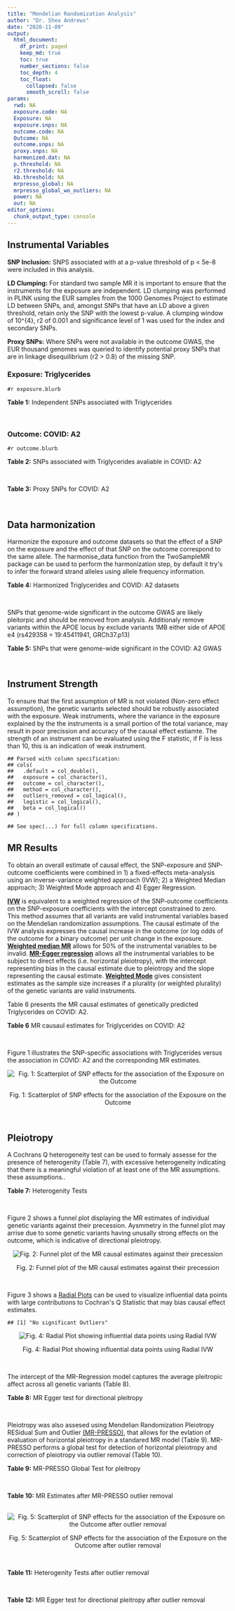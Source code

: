 ```yaml
---
title: "Mendelian Randomization Analysis"
author: "Dr. Shea Andrews"
date: "2020-11-09"
output:
  html_document:
    df_print: paged
    keep_md: true
    toc: true
    number_sections: false
    toc_depth: 4
    toc_float:
      collapsed: false
      smooth_scroll: false
params:
  rwd: NA
  exposure.code: NA
  Exposure: NA
  exposure.snps: NA
  outcome.code: NA
  Outcome: NA
  outcome.snps: NA
  proxy.snps: NA
  harmonized.dat: NA
  p.threshold: NA
  r2.threshold: NA
  kb.threshold: NA
  mrpresso_global: NA
  mrpresso_global_wo_outliers: NA
  power: NA
  out: NA
editor_options:
  chunk_output_type: console
---
```







## Instrumental Variables
**SNP Inclusion:** SNPS associated with at a p-value threshold of p < 5e-8 were included in this analysis.
<br>

**LD Clumping:** For standard two sample MR it is important to ensure that the instruments for the exposure are independent. LD clumping was performed in PLINK using the EUR samples from the 1000 Genomes Project to estimate LD between SNPs, and, amongst SNPs that have an LD above a given threshold, retain only the SNP with the lowest p-value. A clumping window of 10^{4}, r2 of 0.001 and significance level of 1 was used for the index and secondary SNPs.
<br>

**Proxy SNPs:** Where SNPs were not available in the outcome GWAS, the EUR thousand genomes was queried to identify potential proxy SNPs that are in linkage disequilibrium (r2 > 0.8) of the missing SNP.
<br>

### Exposure: Triglycerides
`#r exposure.blurb`
<br>

**Table 1:** Independent SNPs associated with Triglycerides
<div data-pagedtable="false">
  <script data-pagedtable-source type="application/json">
{"columns":[{"label":["SNP"],"name":[1],"type":["chr"],"align":["left"]},{"label":["CHROM"],"name":[2],"type":["dbl"],"align":["right"]},{"label":["POS"],"name":[3],"type":["dbl"],"align":["right"]},{"label":["REF"],"name":[4],"type":["chr"],"align":["left"]},{"label":["ALT"],"name":[5],"type":["chr"],"align":["left"]},{"label":["AF"],"name":[6],"type":["dbl"],"align":["right"]},{"label":["BETA"],"name":[7],"type":["dbl"],"align":["right"]},{"label":["SE"],"name":[8],"type":["dbl"],"align":["right"]},{"label":["Z"],"name":[9],"type":["dbl"],"align":["right"]},{"label":["P"],"name":[10],"type":["dbl"],"align":["right"]},{"label":["N"],"name":[11],"type":["dbl"],"align":["right"]},{"label":["TRAIT"],"name":[12],"type":["chr"],"align":["left"]}],"data":[{"1":"rs12748152","2":"1","3":"27138393","4":"C","5":"T","6":"0.0683714","7":"0.0372","8":"0.0059","9":"6.305085","10":"1.100e-09","11":"177761.5","12":"Triglycerides"},{"1":"rs17513135","2":"1","3":"40035686","4":"C","5":"T","6":"0.2500000","7":"0.0220","8":"0.0039","9":"5.641026","10":"1.633e-08","11":"174742.0","12":"Triglycerides"},{"1":"rs4587594","2":"1","3":"63133930","4":"G","5":"A","6":"0.3032340","7":"-0.0694","8":"0.0035","9":"-19.828600","10":"3.503e-82","11":"177772.0","12":"Triglycerides"},{"1":"rs1321257","2":"1","3":"230305312","4":"G","5":"A","6":"0.6400070","7":"-0.0402","8":"0.0034","9":"-11.823500","10":"5.986e-31","11":"177757.9","12":"Triglycerides"},{"1":"rs676210","2":"2","3":"21231524","4":"G","5":"A","6":"0.2314110","7":"-0.0733","8":"0.0039","9":"-18.794900","10":"3.284e-71","11":"177782.0","12":"Triglycerides"},{"1":"rs1260326","2":"2","3":"27730940","4":"T","5":"C","6":"0.6136610","7":"-0.1148","8":"0.0034","9":"-33.764700","10":"2.290e-239","11":"177765.0","12":"Triglycerides"},{"1":"rs13389219","2":"2","3":"165528876","4":"C","5":"T","6":"0.4034550","7":"-0.0271","8":"0.0034","9":"-7.970590","10":"2.598e-15","11":"177782.9","12":"Triglycerides"},{"1":"rs2972146","2":"2","3":"227100698","4":"G","5":"T","6":"0.6309740","7":"0.0281","8":"0.0034","9":"8.264706","10":"2.974e-15","11":"174703.9","12":"Triglycerides"},{"1":"rs10440120","2":"3","3":"12486964","4":"C","5":"A","6":"0.1655080","7":"-0.0306","8":"0.0044","9":"-6.954550","10":"5.343e-11","11":"174886.1","12":"Triglycerides"},{"1":"rs645040","2":"3","3":"135926622","4":"G","5":"T","6":"0.8208850","7":"0.0293","8":"0.0040","9":"7.325000","10":"1.830e-12","11":"177779.0","12":"Triglycerides"},{"1":"rs6831256","2":"4","3":"3473139","4":"A","5":"G","6":"0.3971880","7":"0.0258","8":"0.0035","9":"7.371429","10":"1.602e-12","11":"177494.9","12":"Triglycerides"},{"1":"rs442177","2":"4","3":"88030261","4":"G","5":"T","6":"0.5364790","7":"0.0309","8":"0.0033","9":"9.363636","10":"1.316e-18","11":"177798.0","12":"Triglycerides"},{"1":"rs9686661","2":"5","3":"55861786","4":"C","5":"T","6":"0.1487860","7":"0.0379","8":"0.0044","9":"8.613636","10":"2.541e-16","11":"177050.0","12":"Triglycerides"},{"1":"rs6882076","2":"5","3":"156390297","4":"T","5":"C","6":"0.6327160","7":"0.0286","8":"0.0035","9":"8.171429","10":"1.513e-15","11":"177778.0","12":"Triglycerides"},{"1":"rs2239520","2":"6","3":"31088922","4":"G","5":"A","6":"0.3906190","7":"-0.0236","8":"0.0037","9":"-6.378380","10":"4.144e-10","11":"151047.0","12":"Triglycerides"},{"1":"rs2247056","2":"6","3":"31265490","4":"T","5":"C","6":"0.7218780","7":"0.0378","8":"0.0039","9":"9.692308","10":"3.861e-21","11":"174062.0","12":"Triglycerides"},{"1":"rs998584","2":"6","3":"43757896","4":"C","5":"A","6":"0.4905450","7":"0.0293","8":"0.0037","9":"7.918919","10":"3.424e-15","11":"174573.0","12":"Triglycerides"},{"1":"rs719726","2":"6","3":"127414801","4":"C","5":"T","6":"0.5999630","7":"0.0199","8":"0.0035","9":"5.685714","10":"2.486e-08","11":"168319.0","12":"Triglycerides"},{"1":"rs634869","2":"6","3":"139831757","4":"T","5":"C","6":"0.5747460","7":"-0.0272","8":"0.0033","9":"-8.242420","10":"1.776e-14","11":"177755.0","12":"Triglycerides"},{"1":"rs2665357","2":"6","3":"160848167","4":"A","5":"C","6":"0.5193360","7":"0.0212","8":"0.0033","9":"6.424242","10":"8.327e-10","11":"172850.0","12":"Triglycerides"},{"1":"rs4719841","2":"7","3":"25997536","4":"A","5":"G","6":"0.4108890","7":"0.0232","8":"0.0034","9":"6.823529","10":"8.864e-11","11":"177774.9","12":"Triglycerides"},{"1":"rs11974409","2":"7","3":"72989390","4":"A","5":"G","6":"0.1816990","7":"-0.0899","8":"0.0042","9":"-21.404800","10":"1.360e-100","11":"177786.0","12":"Triglycerides"},{"1":"rs38855","2":"7","3":"116358044","4":"A","5":"G","6":"0.4712940","7":"-0.0187","8":"0.0033","9":"-5.666670","10":"2.109e-08","11":"177825.0","12":"Triglycerides"},{"1":"rs287621","2":"7","3":"130435181","4":"T","5":"C","6":"0.7140010","7":"-0.0222","8":"0.0037","9":"-6.000000","10":"7.671e-09","11":"177813.0","12":"Triglycerides"},{"1":"rs6995541","2":"8","3":"10671260","4":"A","5":"G","6":"0.2336240","7":"0.0265","8":"0.0037","9":"7.162162","10":"1.343e-12","11":"177486.0","12":"Triglycerides"},{"1":"rs12676857","2":"8","3":"18266572","4":"T","5":"C","6":"0.1436090","7":"0.0332","8":"0.0046","9":"7.217391","10":"7.291e-12","11":"177732.0","12":"Triglycerides"},{"1":"rs12678919","2":"8","3":"19844222","4":"A","5":"G","6":"0.0681239","7":"-0.1702","8":"0.0056","9":"-30.392900","10":"1.820e-199","11":"177749.9","12":"Triglycerides"},{"1":"rs4738684","2":"8","3":"59393273","4":"A","5":"G","6":"0.6075010","7":"-0.0205","8":"0.0035","9":"-5.857140","10":"8.819e-09","11":"177790.0","12":"Triglycerides"},{"1":"rs2954022","2":"8","3":"126482621","4":"C","5":"A","6":"0.5114630","7":"-0.0780","8":"0.0033","9":"-23.636400","10":"2.230e-113","11":"177750.0","12":"Triglycerides"},{"1":"rs1832007","2":"10","3":"5254847","4":"A","5":"G","6":"0.1247280","7":"-0.0327","8":"0.0047","9":"-6.957450","10":"1.718e-12","11":"177504.0","12":"Triglycerides"},{"1":"rs10761762","2":"10","3":"65184717","4":"T","5":"C","6":"0.4990900","7":"-0.0270","8":"0.0033","9":"-8.181820","10":"1.061e-17","11":"177823.0","12":"Triglycerides"},{"1":"rs2068888","2":"10","3":"94839642","4":"G","5":"A","6":"0.4735120","7":"-0.0241","8":"0.0034","9":"-7.088240","10":"1.682e-11","11":"177712.0","12":"Triglycerides"},{"1":"rs2250802","2":"10","3":"113921354","4":"G","5":"A","6":"0.7334790","7":"0.0230","8":"0.0037","9":"6.216216","10":"1.210e-10","11":"174733.9","12":"Triglycerides"},{"1":"rs10501321","2":"11","3":"47294626","4":"T","5":"C","6":"0.3212210","7":"-0.0216","8":"0.0035","9":"-6.171430","10":"1.412e-08","11":"177680.0","12":"Triglycerides"},{"1":"rs174535","2":"11","3":"61551356","4":"T","5":"C","6":"0.3609590","7":"0.0470","8":"0.0034","9":"13.823529","10":"1.733e-41","11":"177772.9","12":"Triglycerides"},{"1":"rs11820504","2":"11","3":"116529442","4":"T","5":"C","6":"0.1807930","7":"0.0604","8":"0.0044","9":"13.727273","10":"1.095e-39","11":"172813.0","12":"Triglycerides"},{"1":"rs10790162","2":"11","3":"116639104","4":"A","5":"G","6":"0.9306210","7":"-0.2305","8":"0.0065","9":"-35.461500","10":"1.100e-249","11":"177771.1","12":"Triglycerides"},{"1":"rs11613352","2":"12","3":"57792580","4":"C","5":"T","6":"0.2251730","7":"-0.0280","8":"0.0039","9":"-7.179490","10":"9.397e-14","11":"177799.0","12":"Triglycerides"},{"1":"rs11057408","2":"12","3":"124464836","4":"G","5":"T","6":"0.3253360","7":"-0.0258","8":"0.0035","9":"-7.371430","10":"2.049e-12","11":"174454.0","12":"Triglycerides"},{"1":"rs16948098","2":"15","3":"44219607","4":"G","5":"A","6":"0.0370102","7":"0.0800","8":"0.0089","9":"8.988764","10":"4.838e-17","11":"163328.2","12":"Triglycerides"},{"1":"rs2043085","2":"15","3":"58680954","4":"T","5":"C","6":"0.6610970","7":"-0.0327","8":"0.0034","9":"-9.617650","10":"7.809e-20","11":"176147.0","12":"Triglycerides"},{"1":"rs588136","2":"15","3":"58730498","4":"C","5":"T","6":"0.7867110","7":"-0.0495","8":"0.0041","9":"-12.073200","10":"3.365e-30","11":"176173.0","12":"Triglycerides"},{"1":"rs3198697","2":"16","3":"15129940","4":"C","5":"T","6":"0.3839030","7":"-0.0198","8":"0.0034","9":"-5.823530","10":"2.207e-08","11":"175934.1","12":"Triglycerides"},{"1":"rs749671","2":"16","3":"31088347","4":"G","5":"A","6":"0.3477070","7":"-0.0211","8":"0.0034","9":"-6.205880","10":"6.106e-10","11":"176205.1","12":"Triglycerides"},{"1":"rs1800775","2":"16","3":"56995236","4":"C","5":"A","6":"0.5121820","7":"-0.0396","8":"0.0035","9":"-11.314300","10":"1.332e-26","11":"172715.0","12":"Triglycerides"},{"1":"rs8077889","2":"17","3":"41878166","4":"A","5":"C","6":"0.1884530","7":"0.0252","8":"0.0042","9":"6.000000","10":"9.879e-09","11":"176194.0","12":"Triglycerides"},{"1":"rs7248104","2":"19","3":"7224431","4":"G","5":"A","6":"0.4124030","7":"-0.0222","8":"0.0034","9":"-6.529410","10":"5.045e-10","11":"176083.0","12":"Triglycerides"},{"1":"rs10401969","2":"19","3":"19407718","4":"T","5":"C","6":"0.0710134","7":"-0.1210","8":"0.0065","9":"-18.615400","10":"9.702e-70","11":"176172.7","12":"Triglycerides"},{"1":"rs731839","2":"19","3":"33899065","4":"G","5":"A","6":"0.6709000","7":"-0.0224","8":"0.0036","9":"-6.222220","10":"2.651e-09","11":"176161.1","12":"Triglycerides"},{"1":"rs439401","2":"19","3":"45414451","4":"T","5":"C","6":"0.6390100","7":"0.0659","8":"0.0038","9":"17.342105","10":"1.423e-66","11":"152584.0","12":"Triglycerides"},{"1":"rs3760627","2":"19","3":"45457180","4":"T","5":"C","6":"0.4941460","7":"0.0189","8":"0.0034","9":"5.558824","10":"5.293e-09","11":"176200.9","12":"Triglycerides"},{"1":"rs6029143","2":"20","3":"39118662","4":"C","5":"T","6":"0.0446137","7":"-0.0388","8":"0.0071","9":"-5.464790","10":"4.933e-08","11":"176256.9","12":"Triglycerides"},{"1":"rs4810479","2":"20","3":"44545048","4":"C","5":"T","6":"0.7471790","7":"-0.0474","8":"0.0038","9":"-12.473700","10":"2.067e-34","11":"176191.9","12":"Triglycerides"},{"1":"rs3761445","2":"22","3":"38595411","4":"G","5":"A","6":"0.6132420","7":"0.0232","8":"0.0034","9":"6.823529","10":"8.062e-12","11":"175846.1","12":"Triglycerides"}],"options":{"columns":{"min":{},"max":[10]},"rows":{"min":[10],"max":[10]},"pages":{}}}
  </script>
</div>
<br>

### Outcome: COVID: A2
`#r outcome.blurb`
<br>

**Table 2:** SNPs associated with Triglycerides avaliable in COVID: A2
<div data-pagedtable="false">
  <script data-pagedtable-source type="application/json">
{"columns":[{"label":["SNP"],"name":[1],"type":["chr"],"align":["left"]},{"label":["CHROM"],"name":[2],"type":["dbl"],"align":["right"]},{"label":["POS"],"name":[3],"type":["dbl"],"align":["right"]},{"label":["REF"],"name":[4],"type":["chr"],"align":["left"]},{"label":["ALT"],"name":[5],"type":["chr"],"align":["left"]},{"label":["AF"],"name":[6],"type":["dbl"],"align":["right"]},{"label":["BETA"],"name":[7],"type":["dbl"],"align":["right"]},{"label":["SE"],"name":[8],"type":["dbl"],"align":["right"]},{"label":["Z"],"name":[9],"type":["dbl"],"align":["right"]},{"label":["P"],"name":[10],"type":["dbl"],"align":["right"]},{"label":["N"],"name":[11],"type":["dbl"],"align":["right"]},{"label":["TRAIT"],"name":[12],"type":["chr"],"align":["left"]}],"data":[{"1":"rs12748152","2":"1","3":"27138393","4":"C","5":"T","6":"0.07920","7":"0.11105000","8":"0.053223","9":"2.08650396","10":"0.03694","11":"628126","12":"very_severe_respiratory_confirmed_covid_vs._population"},{"1":"rs17513135","2":"1","3":"40035686","4":"C","5":"T","6":"0.22410","7":"0.06889000","8":"0.033016","9":"2.08656409","10":"0.03693","11":"628126","12":"very_severe_respiratory_confirmed_covid_vs._population"},{"1":"rs4587594","2":"1","3":"63133930","4":"G","5":"A","6":"0.31860","7":"0.01399100","8":"0.029227","9":"0.47870120","10":"0.63210","11":"628126","12":"very_severe_respiratory_confirmed_covid_vs._population"},{"1":"rs1321257","2":"1","3":"230305312","4":"G","5":"A","6":"0.59280","7":"0.02451700","8":"0.027978","9":"0.87629566","10":"0.38090","11":"628126","12":"very_severe_respiratory_confirmed_covid_vs._population"},{"1":"rs676210","2":"2","3":"21231524","4":"G","5":"A","6":"0.22870","7":"-0.04827900","8":"0.033005","9":"-1.46277837","10":"0.14350","11":"627723","12":"very_severe_respiratory_confirmed_covid_vs._population"},{"1":"rs1260326","2":"2","3":"27730940","4":"T","5":"C","6":"0.62160","7":"0.03009600","8":"0.028007","9":"1.07458850","10":"0.28260","11":"627723","12":"very_severe_respiratory_confirmed_covid_vs._population"},{"1":"rs13389219","2":"2","3":"165528876","4":"C","5":"T","6":"0.37740","7":"0.01381800","8":"0.027658","9":"0.49960229","10":"0.61740","11":"628126","12":"very_severe_respiratory_confirmed_covid_vs._population"},{"1":"rs2972146","2":"2","3":"227100698","4":"G","5":"T","6":"0.64340","7":"0.00500660","8":"0.037795","9":"0.13246726","10":"0.89460","11":"618070","12":"very_severe_respiratory_confirmed_covid_vs._population"},{"1":"rs10440120","2":"3","3":"12486964","4":"C","5":"A","6":"0.17840","7":"0.04545800","8":"0.046898","9":"0.96929507","10":"0.33240","11":"618070","12":"very_severe_respiratory_confirmed_covid_vs._population"},{"1":"rs645040","2":"3","3":"135926622","4":"G","5":"T","6":"0.80310","7":"-0.01112200","8":"0.032351","9":"-0.34379154","10":"0.73100","11":"627723","12":"very_severe_respiratory_confirmed_covid_vs._population"},{"1":"rs6831256","2":"4","3":"3473139","4":"A","5":"G","6":"0.39540","7":"-0.04992700","8":"0.027368","9":"-1.82428384","10":"0.06811","11":"628126","12":"very_severe_respiratory_confirmed_covid_vs._population"},{"1":"rs442177","2":"4","3":"88030261","4":"G","5":"T","6":"0.56640","7":"0.04353400","8":"0.035554","9":"1.22444732","10":"0.22080","11":"618070","12":"very_severe_respiratory_confirmed_covid_vs._population"},{"1":"rs9686661","2":"5","3":"55861786","4":"C","5":"T","6":"0.17500","7":"-0.02197300","8":"0.033318","9":"-0.65949337","10":"0.50960","11":"628126","12":"very_severe_respiratory_confirmed_covid_vs._population"},{"1":"rs6882076","2":"5","3":"156390297","4":"T","5":"C","6":"0.64650","7":"-0.01889900","8":"0.027826","9":"-0.67918493","10":"0.49700","11":"628126","12":"very_severe_respiratory_confirmed_covid_vs._population"},{"1":"rs2239520","2":"6","3":"31088922","4":"G","5":"A","6":"0.39080","7":"-0.04372400","8":"0.037313","9":"-1.17181679","10":"0.24130","11":"618070","12":"very_severe_respiratory_confirmed_covid_vs._population"},{"1":"rs2247056","2":"6","3":"31265490","4":"T","5":"C","6":"0.72720","7":"-0.01697900","8":"0.033842","9":"-0.50171385","10":"0.61590","11":"628126","12":"very_severe_respiratory_confirmed_covid_vs._population"},{"1":"rs998584","2":"6","3":"43757896","4":"C","5":"A","6":"0.48150","7":"-0.01671400","8":"0.027190","9":"-0.61471129","10":"0.53880","11":"627723","12":"very_severe_respiratory_confirmed_covid_vs._population"},{"1":"rs719726","2":"6","3":"127414801","4":"C","5":"T","6":"0.57180","7":"-0.06704400","8":"0.036608","9":"-1.83140297","10":"0.06704","11":"617667","12":"very_severe_respiratory_confirmed_covid_vs._population"},{"1":"rs634869","2":"6","3":"139831757","4":"T","5":"C","6":"0.56240","7":"0.00176730","8":"0.027922","9":"0.06329418","10":"0.94950","11":"628126","12":"very_severe_respiratory_confirmed_covid_vs._population"},{"1":"rs2665357","2":"6","3":"160848167","4":"A","5":"C","6":"0.51380","7":"-0.03623400","8":"0.035983","9":"-1.00697552","10":"0.31390","11":"618070","12":"very_severe_respiratory_confirmed_covid_vs._population"},{"1":"rs4719841","2":"7","3":"25997536","4":"A","5":"G","6":"0.39500","7":"0.03811500","8":"0.027814","9":"1.37035306","10":"0.17060","11":"628126","12":"very_severe_respiratory_confirmed_covid_vs._population"},{"1":"rs11974409","2":"7","3":"72989390","4":"A","5":"G","6":"0.18810","7":"-0.08586500","8":"0.049366","9":"-1.73935502","10":"0.08197","11":"618070","12":"very_severe_respiratory_confirmed_covid_vs._population"},{"1":"rs38855","2":"7","3":"116358044","4":"A","5":"G","6":"0.46420","7":"0.00664520","8":"0.035427","9":"0.18757445","10":"0.85120","11":"617667","12":"very_severe_respiratory_confirmed_covid_vs._population"},{"1":"rs287621","2":"7","3":"130435181","4":"T","5":"C","6":"0.71720","7":"0.00090714","8":"0.039926","9":"0.02272053","10":"0.98190","11":"617667","12":"very_severe_respiratory_confirmed_covid_vs._population"},{"1":"rs6995541","2":"8","3":"10671260","4":"A","5":"G","6":"0.27440","7":"-0.02399000","8":"0.039376","9":"-0.60925437","10":"0.54240","11":"618070","12":"very_severe_respiratory_confirmed_covid_vs._population"},{"1":"rs12676857","2":"8","3":"18266572","4":"T","5":"C","6":"0.15990","7":"0.03528800","8":"0.038336","9":"0.92049249","10":"0.35730","11":"628126","12":"very_severe_respiratory_confirmed_covid_vs._population"},{"1":"rs12678919","2":"8","3":"19844222","4":"A","5":"G","6":"0.09339","7":"0.01328000","8":"0.044413","9":"0.29901155","10":"0.76490","11":"628126","12":"very_severe_respiratory_confirmed_covid_vs._population"},{"1":"rs4738684","2":"8","3":"59393273","4":"A","5":"G","6":"0.66360","7":"0.00576710","8":"0.039481","9":"0.14607279","10":"0.88390","11":"379359","12":"very_severe_respiratory_confirmed_covid_vs._population"},{"1":"rs2954022","2":"8","3":"126482621","4":"C","5":"A","6":"0.46600","7":"-0.00373740","8":"0.035746","9":"-0.10455436","10":"0.91670","11":"617749","12":"very_severe_respiratory_confirmed_covid_vs._population"},{"1":"rs1832007","2":"10","3":"5254847","4":"A","5":"G","6":"0.14980","7":"0.05552500","8":"0.038374","9":"1.44694324","10":"0.14790","11":"628126","12":"very_severe_respiratory_confirmed_covid_vs._population"},{"1":"rs10761762","2":"10","3":"65184717","4":"T","5":"C","6":"0.47320","7":"-0.03106300","8":"0.027397","9":"-1.13381027","10":"0.25690","11":"628126","12":"very_severe_respiratory_confirmed_covid_vs._population"},{"1":"rs2068888","2":"10","3":"94839642","4":"G","5":"A","6":"0.45700","7":"-0.05849200","8":"0.027195","9":"-2.15083655","10":"0.03149","11":"628126","12":"very_severe_respiratory_confirmed_covid_vs._population"},{"1":"rs2250802","2":"10","3":"113921354","4":"G","5":"A","6":"0.70730","7":"-0.03296900","8":"0.030638","9":"-1.07608199","10":"0.28190","11":"628126","12":"very_severe_respiratory_confirmed_covid_vs._population"},{"1":"rs10501321","2":"11","3":"47294626","4":"T","5":"C","6":"0.35360","7":"-0.00151930","8":"0.029995","9":"-0.05065178","10":"0.95960","11":"628126","12":"very_severe_respiratory_confirmed_covid_vs._population"},{"1":"rs174535","2":"11","3":"61551356","4":"T","5":"C","6":"0.37550","7":"0.01418800","8":"0.029605","9":"0.47924337","10":"0.63180","11":"627723","12":"very_severe_respiratory_confirmed_covid_vs._population"},{"1":"rs11820504","2":"11","3":"116529442","4":"T","5":"C","6":"0.23010","7":"-0.00186420","8":"0.035145","9":"-0.05304311","10":"0.95770","11":"628126","12":"very_severe_respiratory_confirmed_covid_vs._population"},{"1":"rs10790162","2":"11","3":"116639104","4":"A","5":"G","6":"0.92810","7":"-0.01194300","8":"0.053000","9":"-0.22533962","10":"0.82170","11":"628126","12":"very_severe_respiratory_confirmed_covid_vs._population"},{"1":"rs11613352","2":"12","3":"57792580","4":"C","5":"T","6":"0.23820","7":"0.03280700","8":"0.034233","9":"0.95834429","10":"0.33790","11":"627723","12":"very_severe_respiratory_confirmed_covid_vs._population"},{"1":"rs11057408","2":"12","3":"124464836","4":"G","5":"T","6":"0.32230","7":"-0.01206000","8":"0.028586","9":"-0.42188484","10":"0.67310","11":"628126","12":"very_severe_respiratory_confirmed_covid_vs._population"},{"1":"rs16948098","2":"15","3":"44219607","4":"G","5":"A","6":"0.03230","7":"-0.06624600","8":"0.058704","9":"-1.12847506","10":"0.25910","11":"628126","12":"very_severe_respiratory_confirmed_covid_vs._population"},{"1":"rs2043085","2":"15","3":"58680954","4":"T","5":"C","6":"0.59980","7":"-0.00955960","8":"0.036526","9":"-0.26172042","10":"0.79350","11":"618070","12":"very_severe_respiratory_confirmed_covid_vs._population"},{"1":"rs588136","2":"15","3":"58730498","4":"C","5":"T","6":"0.77900","7":"-0.01066100","8":"0.033297","9":"-0.32017900","10":"0.74880","11":"628126","12":"very_severe_respiratory_confirmed_covid_vs._population"},{"1":"rs3198697","2":"16","3":"15129940","4":"C","5":"T","6":"0.40830","7":"-0.01269700","8":"0.027709","9":"-0.45822657","10":"0.64680","11":"628126","12":"very_severe_respiratory_confirmed_covid_vs._population"},{"1":"rs749671","2":"16","3":"31088347","4":"G","5":"A","6":"0.37700","7":"0.00336070","8":"0.027996","9":"0.12004215","10":"0.90440","11":"628126","12":"very_severe_respiratory_confirmed_covid_vs._population"},{"1":"rs1800775","2":"16","3":"56995236","4":"C","5":"A","6":"0.49140","7":"0.02602800","8":"0.027167","9":"0.95807413","10":"0.33800","11":"628126","12":"very_severe_respiratory_confirmed_covid_vs._population"},{"1":"rs8077889","2":"17","3":"41878166","4":"A","5":"C","6":"0.21310","7":"-0.01015100","8":"0.033092","9":"-0.30675088","10":"0.75900","11":"628126","12":"very_severe_respiratory_confirmed_covid_vs._population"},{"1":"rs7248104","2":"19","3":"7224431","4":"G","5":"A","6":"0.42170","7":"0.01777600","8":"0.027697","9":"0.64180236","10":"0.52100","11":"628126","12":"very_severe_respiratory_confirmed_covid_vs._population"},{"1":"rs10401969","2":"19","3":"19407718","4":"T","5":"C","6":"0.07217","7":"0.04467500","8":"0.051851","9":"0.86160344","10":"0.38890","11":"628126","12":"very_severe_respiratory_confirmed_covid_vs._population"},{"1":"rs731839","2":"19","3":"33899065","4":"G","5":"A","6":"0.66320","7":"0.02182400","8":"0.037374","9":"0.58393536","10":"0.55930","11":"617667","12":"very_severe_respiratory_confirmed_covid_vs._population"},{"1":"rs439401","2":"19","3":"45414451","4":"T","5":"C","6":"0.66630","7":"0.00367320","8":"0.028401","9":"0.12933347","10":"0.89710","11":"628126","12":"very_severe_respiratory_confirmed_covid_vs._population"},{"1":"rs3760627","2":"19","3":"45457180","4":"T","5":"C","6":"0.46920","7":"0.00151140","8":"0.035420","9":"0.04267081","10":"0.96600","11":"618070","12":"very_severe_respiratory_confirmed_covid_vs._population"},{"1":"rs6029143","2":"20","3":"39118662","4":"C","5":"T","6":"0.06281","7":"0.04129800","8":"0.052665","9":"0.78416406","10":"0.43290","11":"628126","12":"very_severe_respiratory_confirmed_covid_vs._population"},{"1":"rs4810479","2":"20","3":"44545048","4":"C","5":"T","6":"0.74920","7":"-0.05100800","8":"0.031379","9":"-1.62554575","10":"0.10410","11":"628126","12":"very_severe_respiratory_confirmed_covid_vs._population"},{"1":"rs3761445","2":"22","3":"38595411","4":"G","5":"A","6":"0.60260","7":"0.01609600","8":"0.027430","9":"0.58680277","10":"0.55730","11":"628126","12":"very_severe_respiratory_confirmed_covid_vs._population"}],"options":{"columns":{"min":{},"max":[10]},"rows":{"min":[10],"max":[10]},"pages":{}}}
  </script>
</div>
<br>

**Table 3:** Proxy SNPs for COVID: A2
<div data-pagedtable="false">
  <script data-pagedtable-source type="application/json">
{"columns":[{"label":["proxy.outcome"],"name":[1],"type":["lgl"],"align":["right"]},{"label":["target_snp"],"name":[2],"type":["lgl"],"align":["right"]},{"label":["proxy_snp"],"name":[3],"type":["lgl"],"align":["right"]},{"label":["ld.r2"],"name":[4],"type":["lgl"],"align":["right"]},{"label":["Dprime"],"name":[5],"type":["lgl"],"align":["right"]},{"label":["ref.proxy"],"name":[6],"type":["lgl"],"align":["right"]},{"label":["alt.proxy"],"name":[7],"type":["lgl"],"align":["right"]},{"label":["CHROM"],"name":[8],"type":["lgl"],"align":["right"]},{"label":["POS"],"name":[9],"type":["lgl"],"align":["right"]},{"label":["ALT.proxy"],"name":[10],"type":["lgl"],"align":["right"]},{"label":["REF.proxy"],"name":[11],"type":["lgl"],"align":["right"]},{"label":["AF"],"name":[12],"type":["lgl"],"align":["right"]},{"label":["BETA"],"name":[13],"type":["lgl"],"align":["right"]},{"label":["SE"],"name":[14],"type":["lgl"],"align":["right"]},{"label":["P"],"name":[15],"type":["lgl"],"align":["right"]},{"label":["N"],"name":[16],"type":["lgl"],"align":["right"]},{"label":["ref"],"name":[17],"type":["lgl"],"align":["right"]},{"label":["alt"],"name":[18],"type":["lgl"],"align":["right"]},{"label":["ALT"],"name":[19],"type":["lgl"],"align":["right"]},{"label":["REF"],"name":[20],"type":["lgl"],"align":["right"]},{"label":["PHASE"],"name":[21],"type":["lgl"],"align":["right"]}],"data":[{"1":"NA","2":"NA","3":"NA","4":"NA","5":"NA","6":"NA","7":"NA","8":"NA","9":"NA","10":"NA","11":"NA","12":"NA","13":"NA","14":"NA","15":"NA","16":"NA","17":"NA","18":"NA","19":"NA","20":"NA","21":"NA"}],"options":{"columns":{"min":{},"max":[10]},"rows":{"min":[10],"max":[10]},"pages":{}}}
  </script>
</div>
<br>

## Data harmonization
Harmonize the exposure and outcome datasets so that the effect of a SNP on the exposure and the effect of that SNP on the outcome correspond to the same allele. The harmonise_data function from the TwoSampleMR package can be used to perform the harmonization step, by default it try's to infer the forward strand alleles using allele frequency information.
<br>

**Table 4:** Harmonized Triglycerides and COVID: A2 datasets
<div data-pagedtable="false">
  <script data-pagedtable-source type="application/json">
{"columns":[{"label":["SNP"],"name":[1],"type":["chr"],"align":["left"]},{"label":["effect_allele.exposure"],"name":[2],"type":["chr"],"align":["left"]},{"label":["other_allele.exposure"],"name":[3],"type":["chr"],"align":["left"]},{"label":["effect_allele.outcome"],"name":[4],"type":["chr"],"align":["left"]},{"label":["other_allele.outcome"],"name":[5],"type":["chr"],"align":["left"]},{"label":["beta.exposure"],"name":[6],"type":["dbl"],"align":["right"]},{"label":["beta.outcome"],"name":[7],"type":["dbl"],"align":["right"]},{"label":["eaf.exposure"],"name":[8],"type":["dbl"],"align":["right"]},{"label":["eaf.outcome"],"name":[9],"type":["dbl"],"align":["right"]},{"label":["remove"],"name":[10],"type":["lgl"],"align":["right"]},{"label":["palindromic"],"name":[11],"type":["lgl"],"align":["right"]},{"label":["ambiguous"],"name":[12],"type":["lgl"],"align":["right"]},{"label":["id.outcome"],"name":[13],"type":["chr"],"align":["left"]},{"label":["chr.outcome"],"name":[14],"type":["dbl"],"align":["right"]},{"label":["pos.outcome"],"name":[15],"type":["dbl"],"align":["right"]},{"label":["se.outcome"],"name":[16],"type":["dbl"],"align":["right"]},{"label":["z.outcome"],"name":[17],"type":["dbl"],"align":["right"]},{"label":["pval.outcome"],"name":[18],"type":["dbl"],"align":["right"]},{"label":["samplesize.outcome"],"name":[19],"type":["dbl"],"align":["right"]},{"label":["outcome"],"name":[20],"type":["chr"],"align":["left"]},{"label":["mr_keep.outcome"],"name":[21],"type":["lgl"],"align":["right"]},{"label":["pval_origin.outcome"],"name":[22],"type":["chr"],"align":["left"]},{"label":["chr.exposure"],"name":[23],"type":["dbl"],"align":["right"]},{"label":["pos.exposure"],"name":[24],"type":["dbl"],"align":["right"]},{"label":["se.exposure"],"name":[25],"type":["dbl"],"align":["right"]},{"label":["z.exposure"],"name":[26],"type":["dbl"],"align":["right"]},{"label":["pval.exposure"],"name":[27],"type":["dbl"],"align":["right"]},{"label":["samplesize.exposure"],"name":[28],"type":["dbl"],"align":["right"]},{"label":["exposure"],"name":[29],"type":["chr"],"align":["left"]},{"label":["mr_keep.exposure"],"name":[30],"type":["lgl"],"align":["right"]},{"label":["pval_origin.exposure"],"name":[31],"type":["chr"],"align":["left"]},{"label":["id.exposure"],"name":[32],"type":["chr"],"align":["left"]},{"label":["action"],"name":[33],"type":["dbl"],"align":["right"]},{"label":["mr_keep"],"name":[34],"type":["lgl"],"align":["right"]},{"label":["pt"],"name":[35],"type":["dbl"],"align":["right"]},{"label":["pleitropy_keep"],"name":[36],"type":["lgl"],"align":["right"]},{"label":["mrpresso_RSSobs"],"name":[37],"type":["lgl"],"align":["right"]},{"label":["mrpresso_pval"],"name":[38],"type":["lgl"],"align":["right"]},{"label":["mrpresso_keep"],"name":[39],"type":["lgl"],"align":["right"]}],"data":[{"1":"rs10401969","2":"C","3":"T","4":"C","5":"T","6":"-0.1210","7":"0.04467500","8":"0.0710134","9":"0.07217","10":"FALSE","11":"FALSE","12":"FALSE","13":"4I7pJb","14":"19","15":"19407718","16":"0.051851","17":"0.86160344","18":"0.38890","19":"628126","20":"covidhgi2020anaA2v4","21":"TRUE","22":"reported","23":"19","24":"19407718","25":"0.0065","26":"-18.615400","27":"9.702e-70","28":"176172.7","29":"Willer2013tg","30":"TRUE","31":"reported","32":"OianeK","33":"2","34":"TRUE","35":"5e-08","36":"TRUE","37":"NA","38":"NA","39":"TRUE"},{"1":"rs10440120","2":"A","3":"C","4":"A","5":"C","6":"-0.0306","7":"0.04545800","8":"0.1655080","9":"0.17840","10":"FALSE","11":"FALSE","12":"FALSE","13":"4I7pJb","14":"3","15":"12486964","16":"0.046898","17":"0.96929507","18":"0.33240","19":"618070","20":"covidhgi2020anaA2v4","21":"TRUE","22":"reported","23":"3","24":"12486964","25":"0.0044","26":"-6.954550","27":"5.343e-11","28":"174886.1","29":"Willer2013tg","30":"TRUE","31":"reported","32":"OianeK","33":"2","34":"TRUE","35":"5e-08","36":"TRUE","37":"NA","38":"NA","39":"TRUE"},{"1":"rs10501321","2":"C","3":"T","4":"C","5":"T","6":"-0.0216","7":"-0.00151930","8":"0.3212210","9":"0.35360","10":"FALSE","11":"FALSE","12":"FALSE","13":"4I7pJb","14":"11","15":"47294626","16":"0.029995","17":"-0.05065178","18":"0.95960","19":"628126","20":"covidhgi2020anaA2v4","21":"TRUE","22":"reported","23":"11","24":"47294626","25":"0.0035","26":"-6.171430","27":"1.412e-08","28":"177680.0","29":"Willer2013tg","30":"TRUE","31":"reported","32":"OianeK","33":"2","34":"TRUE","35":"5e-08","36":"TRUE","37":"NA","38":"NA","39":"TRUE"},{"1":"rs10761762","2":"C","3":"T","4":"C","5":"T","6":"-0.0270","7":"-0.03106300","8":"0.4990900","9":"0.47320","10":"FALSE","11":"FALSE","12":"FALSE","13":"4I7pJb","14":"10","15":"65184717","16":"0.027397","17":"-1.13381027","18":"0.25690","19":"628126","20":"covidhgi2020anaA2v4","21":"TRUE","22":"reported","23":"10","24":"65184717","25":"0.0033","26":"-8.181820","27":"1.061e-17","28":"177823.0","29":"Willer2013tg","30":"TRUE","31":"reported","32":"OianeK","33":"2","34":"TRUE","35":"5e-08","36":"TRUE","37":"NA","38":"NA","39":"TRUE"},{"1":"rs10790162","2":"G","3":"A","4":"G","5":"A","6":"-0.2305","7":"-0.01194300","8":"0.9306210","9":"0.92810","10":"FALSE","11":"FALSE","12":"FALSE","13":"4I7pJb","14":"11","15":"116639104","16":"0.053000","17":"-0.22533962","18":"0.82170","19":"628126","20":"covidhgi2020anaA2v4","21":"TRUE","22":"reported","23":"11","24":"116639104","25":"0.0065","26":"-35.461500","27":"1.000e-200","28":"177771.1","29":"Willer2013tg","30":"TRUE","31":"reported","32":"OianeK","33":"2","34":"TRUE","35":"5e-08","36":"TRUE","37":"NA","38":"NA","39":"TRUE"},{"1":"rs11057408","2":"T","3":"G","4":"T","5":"G","6":"-0.0258","7":"-0.01206000","8":"0.3253360","9":"0.32230","10":"FALSE","11":"FALSE","12":"FALSE","13":"4I7pJb","14":"12","15":"124464836","16":"0.028586","17":"-0.42188484","18":"0.67310","19":"628126","20":"covidhgi2020anaA2v4","21":"TRUE","22":"reported","23":"12","24":"124464836","25":"0.0035","26":"-7.371430","27":"2.049e-12","28":"174454.0","29":"Willer2013tg","30":"TRUE","31":"reported","32":"OianeK","33":"2","34":"TRUE","35":"5e-08","36":"TRUE","37":"NA","38":"NA","39":"TRUE"},{"1":"rs11613352","2":"T","3":"C","4":"T","5":"C","6":"-0.0280","7":"0.03280700","8":"0.2251730","9":"0.23820","10":"FALSE","11":"FALSE","12":"FALSE","13":"4I7pJb","14":"12","15":"57792580","16":"0.034233","17":"0.95834429","18":"0.33790","19":"627723","20":"covidhgi2020anaA2v4","21":"TRUE","22":"reported","23":"12","24":"57792580","25":"0.0039","26":"-7.179490","27":"9.397e-14","28":"177799.0","29":"Willer2013tg","30":"TRUE","31":"reported","32":"OianeK","33":"2","34":"TRUE","35":"5e-08","36":"TRUE","37":"NA","38":"NA","39":"TRUE"},{"1":"rs11820504","2":"C","3":"T","4":"C","5":"T","6":"0.0604","7":"-0.00186420","8":"0.1807930","9":"0.23010","10":"FALSE","11":"FALSE","12":"FALSE","13":"4I7pJb","14":"11","15":"116529442","16":"0.035145","17":"-0.05304311","18":"0.95770","19":"628126","20":"covidhgi2020anaA2v4","21":"TRUE","22":"reported","23":"11","24":"116529442","25":"0.0044","26":"13.727273","27":"1.095e-39","28":"172813.0","29":"Willer2013tg","30":"TRUE","31":"reported","32":"OianeK","33":"2","34":"TRUE","35":"5e-08","36":"TRUE","37":"NA","38":"NA","39":"TRUE"},{"1":"rs11974409","2":"G","3":"A","4":"G","5":"A","6":"-0.0899","7":"-0.08586500","8":"0.1816990","9":"0.18810","10":"FALSE","11":"FALSE","12":"FALSE","13":"4I7pJb","14":"7","15":"72989390","16":"0.049366","17":"-1.73935502","18":"0.08197","19":"618070","20":"covidhgi2020anaA2v4","21":"TRUE","22":"reported","23":"7","24":"72989390","25":"0.0042","26":"-21.404800","27":"1.360e-100","28":"177786.0","29":"Willer2013tg","30":"TRUE","31":"reported","32":"OianeK","33":"2","34":"TRUE","35":"5e-08","36":"TRUE","37":"NA","38":"NA","39":"TRUE"},{"1":"rs1260326","2":"C","3":"T","4":"C","5":"T","6":"-0.1148","7":"0.03009600","8":"0.6136610","9":"0.62160","10":"FALSE","11":"FALSE","12":"FALSE","13":"4I7pJb","14":"2","15":"27730940","16":"0.028007","17":"1.07458850","18":"0.28260","19":"627723","20":"covidhgi2020anaA2v4","21":"TRUE","22":"reported","23":"2","24":"27730940","25":"0.0034","26":"-33.764700","27":"1.000e-200","28":"177765.0","29":"Willer2013tg","30":"TRUE","31":"reported","32":"OianeK","33":"2","34":"TRUE","35":"5e-08","36":"TRUE","37":"NA","38":"NA","39":"TRUE"},{"1":"rs12676857","2":"C","3":"T","4":"C","5":"T","6":"0.0332","7":"0.03528800","8":"0.1436090","9":"0.15990","10":"FALSE","11":"FALSE","12":"FALSE","13":"4I7pJb","14":"8","15":"18266572","16":"0.038336","17":"0.92049249","18":"0.35730","19":"628126","20":"covidhgi2020anaA2v4","21":"TRUE","22":"reported","23":"8","24":"18266572","25":"0.0046","26":"7.217391","27":"7.291e-12","28":"177732.0","29":"Willer2013tg","30":"TRUE","31":"reported","32":"OianeK","33":"2","34":"TRUE","35":"5e-08","36":"TRUE","37":"NA","38":"NA","39":"TRUE"},{"1":"rs12678919","2":"G","3":"A","4":"G","5":"A","6":"-0.1702","7":"0.01328000","8":"0.0681239","9":"0.09339","10":"FALSE","11":"FALSE","12":"FALSE","13":"4I7pJb","14":"8","15":"19844222","16":"0.044413","17":"0.29901155","18":"0.76490","19":"628126","20":"covidhgi2020anaA2v4","21":"TRUE","22":"reported","23":"8","24":"19844222","25":"0.0056","26":"-30.392900","27":"1.820e-199","28":"177749.9","29":"Willer2013tg","30":"TRUE","31":"reported","32":"OianeK","33":"2","34":"TRUE","35":"5e-08","36":"TRUE","37":"NA","38":"NA","39":"TRUE"},{"1":"rs12748152","2":"T","3":"C","4":"T","5":"C","6":"0.0372","7":"0.11105000","8":"0.0683714","9":"0.07920","10":"FALSE","11":"FALSE","12":"FALSE","13":"4I7pJb","14":"1","15":"27138393","16":"0.053223","17":"2.08650396","18":"0.03694","19":"628126","20":"covidhgi2020anaA2v4","21":"TRUE","22":"reported","23":"1","24":"27138393","25":"0.0059","26":"6.305085","27":"1.100e-09","28":"177761.5","29":"Willer2013tg","30":"TRUE","31":"reported","32":"OianeK","33":"2","34":"TRUE","35":"5e-08","36":"TRUE","37":"NA","38":"NA","39":"TRUE"},{"1":"rs1321257","2":"A","3":"G","4":"A","5":"G","6":"-0.0402","7":"0.02451700","8":"0.6400070","9":"0.59280","10":"FALSE","11":"FALSE","12":"FALSE","13":"4I7pJb","14":"1","15":"230305312","16":"0.027978","17":"0.87629566","18":"0.38090","19":"628126","20":"covidhgi2020anaA2v4","21":"TRUE","22":"reported","23":"1","24":"230305312","25":"0.0034","26":"-11.823500","27":"5.986e-31","28":"177757.9","29":"Willer2013tg","30":"TRUE","31":"reported","32":"OianeK","33":"2","34":"TRUE","35":"5e-08","36":"TRUE","37":"NA","38":"NA","39":"TRUE"},{"1":"rs13389219","2":"T","3":"C","4":"T","5":"C","6":"-0.0271","7":"0.01381800","8":"0.4034550","9":"0.37740","10":"FALSE","11":"FALSE","12":"FALSE","13":"4I7pJb","14":"2","15":"165528876","16":"0.027658","17":"0.49960229","18":"0.61740","19":"628126","20":"covidhgi2020anaA2v4","21":"TRUE","22":"reported","23":"2","24":"165528876","25":"0.0034","26":"-7.970590","27":"2.598e-15","28":"177782.9","29":"Willer2013tg","30":"TRUE","31":"reported","32":"OianeK","33":"2","34":"TRUE","35":"5e-08","36":"TRUE","37":"NA","38":"NA","39":"TRUE"},{"1":"rs16948098","2":"A","3":"G","4":"A","5":"G","6":"0.0800","7":"-0.06624600","8":"0.0370102","9":"0.03230","10":"FALSE","11":"FALSE","12":"FALSE","13":"4I7pJb","14":"15","15":"44219607","16":"0.058704","17":"-1.12847506","18":"0.25910","19":"628126","20":"covidhgi2020anaA2v4","21":"TRUE","22":"reported","23":"15","24":"44219607","25":"0.0089","26":"8.988764","27":"4.838e-17","28":"163328.2","29":"Willer2013tg","30":"TRUE","31":"reported","32":"OianeK","33":"2","34":"TRUE","35":"5e-08","36":"TRUE","37":"NA","38":"NA","39":"TRUE"},{"1":"rs174535","2":"C","3":"T","4":"C","5":"T","6":"0.0470","7":"0.01418800","8":"0.3609590","9":"0.37550","10":"FALSE","11":"FALSE","12":"FALSE","13":"4I7pJb","14":"11","15":"61551356","16":"0.029605","17":"0.47924337","18":"0.63180","19":"627723","20":"covidhgi2020anaA2v4","21":"TRUE","22":"reported","23":"11","24":"61551356","25":"0.0034","26":"13.823529","27":"1.733e-41","28":"177772.9","29":"Willer2013tg","30":"TRUE","31":"reported","32":"OianeK","33":"2","34":"TRUE","35":"5e-08","36":"TRUE","37":"NA","38":"NA","39":"TRUE"},{"1":"rs17513135","2":"T","3":"C","4":"T","5":"C","6":"0.0220","7":"0.06889000","8":"0.2500000","9":"0.22410","10":"FALSE","11":"FALSE","12":"FALSE","13":"4I7pJb","14":"1","15":"40035686","16":"0.033016","17":"2.08656409","18":"0.03693","19":"628126","20":"covidhgi2020anaA2v4","21":"TRUE","22":"reported","23":"1","24":"40035686","25":"0.0039","26":"5.641026","27":"1.633e-08","28":"174742.0","29":"Willer2013tg","30":"TRUE","31":"reported","32":"OianeK","33":"2","34":"TRUE","35":"5e-08","36":"TRUE","37":"NA","38":"NA","39":"TRUE"},{"1":"rs1800775","2":"A","3":"C","4":"A","5":"C","6":"-0.0396","7":"0.02602800","8":"0.5121820","9":"0.49140","10":"FALSE","11":"FALSE","12":"FALSE","13":"4I7pJb","14":"16","15":"56995236","16":"0.027167","17":"0.95807413","18":"0.33800","19":"628126","20":"covidhgi2020anaA2v4","21":"TRUE","22":"reported","23":"16","24":"56995236","25":"0.0035","26":"-11.314300","27":"1.332e-26","28":"172715.0","29":"Willer2013tg","30":"TRUE","31":"reported","32":"OianeK","33":"2","34":"TRUE","35":"5e-08","36":"TRUE","37":"NA","38":"NA","39":"TRUE"},{"1":"rs1832007","2":"G","3":"A","4":"G","5":"A","6":"-0.0327","7":"0.05552500","8":"0.1247280","9":"0.14980","10":"FALSE","11":"FALSE","12":"FALSE","13":"4I7pJb","14":"10","15":"5254847","16":"0.038374","17":"1.44694324","18":"0.14790","19":"628126","20":"covidhgi2020anaA2v4","21":"TRUE","22":"reported","23":"10","24":"5254847","25":"0.0047","26":"-6.957450","27":"1.718e-12","28":"177504.0","29":"Willer2013tg","30":"TRUE","31":"reported","32":"OianeK","33":"2","34":"TRUE","35":"5e-08","36":"TRUE","37":"NA","38":"NA","39":"TRUE"},{"1":"rs2043085","2":"C","3":"T","4":"C","5":"T","6":"-0.0327","7":"-0.00955960","8":"0.6610970","9":"0.59980","10":"FALSE","11":"FALSE","12":"FALSE","13":"4I7pJb","14":"15","15":"58680954","16":"0.036526","17":"-0.26172042","18":"0.79350","19":"618070","20":"covidhgi2020anaA2v4","21":"TRUE","22":"reported","23":"15","24":"58680954","25":"0.0034","26":"-9.617650","27":"7.809e-20","28":"176147.0","29":"Willer2013tg","30":"TRUE","31":"reported","32":"OianeK","33":"2","34":"TRUE","35":"5e-08","36":"TRUE","37":"NA","38":"NA","39":"TRUE"},{"1":"rs2068888","2":"A","3":"G","4":"A","5":"G","6":"-0.0241","7":"-0.05849200","8":"0.4735120","9":"0.45700","10":"FALSE","11":"FALSE","12":"FALSE","13":"4I7pJb","14":"10","15":"94839642","16":"0.027195","17":"-2.15083655","18":"0.03149","19":"628126","20":"covidhgi2020anaA2v4","21":"TRUE","22":"reported","23":"10","24":"94839642","25":"0.0034","26":"-7.088240","27":"1.682e-11","28":"177712.0","29":"Willer2013tg","30":"TRUE","31":"reported","32":"OianeK","33":"2","34":"TRUE","35":"5e-08","36":"TRUE","37":"NA","38":"NA","39":"TRUE"},{"1":"rs2239520","2":"A","3":"G","4":"A","5":"G","6":"-0.0236","7":"-0.04372400","8":"0.3906190","9":"0.39080","10":"FALSE","11":"FALSE","12":"FALSE","13":"4I7pJb","14":"6","15":"31088922","16":"0.037313","17":"-1.17181679","18":"0.24130","19":"618070","20":"covidhgi2020anaA2v4","21":"TRUE","22":"reported","23":"6","24":"31088922","25":"0.0037","26":"-6.378380","27":"4.144e-10","28":"151047.0","29":"Willer2013tg","30":"TRUE","31":"reported","32":"OianeK","33":"2","34":"TRUE","35":"5e-08","36":"TRUE","37":"NA","38":"NA","39":"TRUE"},{"1":"rs2247056","2":"C","3":"T","4":"C","5":"T","6":"0.0378","7":"-0.01697900","8":"0.7218780","9":"0.72720","10":"FALSE","11":"FALSE","12":"FALSE","13":"4I7pJb","14":"6","15":"31265490","16":"0.033842","17":"-0.50171385","18":"0.61590","19":"628126","20":"covidhgi2020anaA2v4","21":"TRUE","22":"reported","23":"6","24":"31265490","25":"0.0039","26":"9.692308","27":"3.861e-21","28":"174062.0","29":"Willer2013tg","30":"TRUE","31":"reported","32":"OianeK","33":"2","34":"TRUE","35":"5e-08","36":"TRUE","37":"NA","38":"NA","39":"TRUE"},{"1":"rs2250802","2":"A","3":"G","4":"A","5":"G","6":"0.0230","7":"-0.03296900","8":"0.7334790","9":"0.70730","10":"FALSE","11":"FALSE","12":"FALSE","13":"4I7pJb","14":"10","15":"113921354","16":"0.030638","17":"-1.07608199","18":"0.28190","19":"628126","20":"covidhgi2020anaA2v4","21":"TRUE","22":"reported","23":"10","24":"113921354","25":"0.0037","26":"6.216216","27":"1.210e-10","28":"174733.9","29":"Willer2013tg","30":"TRUE","31":"reported","32":"OianeK","33":"2","34":"TRUE","35":"5e-08","36":"TRUE","37":"NA","38":"NA","39":"TRUE"},{"1":"rs2665357","2":"C","3":"A","4":"C","5":"A","6":"0.0212","7":"-0.03623400","8":"0.5193360","9":"0.51380","10":"FALSE","11":"FALSE","12":"FALSE","13":"4I7pJb","14":"6","15":"160848167","16":"0.035983","17":"-1.00697552","18":"0.31390","19":"618070","20":"covidhgi2020anaA2v4","21":"TRUE","22":"reported","23":"6","24":"160848167","25":"0.0033","26":"6.424242","27":"8.327e-10","28":"172850.0","29":"Willer2013tg","30":"TRUE","31":"reported","32":"OianeK","33":"2","34":"TRUE","35":"5e-08","36":"TRUE","37":"NA","38":"NA","39":"TRUE"},{"1":"rs287621","2":"C","3":"T","4":"C","5":"T","6":"-0.0222","7":"0.00090714","8":"0.7140010","9":"0.71720","10":"FALSE","11":"FALSE","12":"FALSE","13":"4I7pJb","14":"7","15":"130435181","16":"0.039926","17":"0.02272053","18":"0.98190","19":"617667","20":"covidhgi2020anaA2v4","21":"TRUE","22":"reported","23":"7","24":"130435181","25":"0.0037","26":"-6.000000","27":"7.671e-09","28":"177813.0","29":"Willer2013tg","30":"TRUE","31":"reported","32":"OianeK","33":"2","34":"TRUE","35":"5e-08","36":"TRUE","37":"NA","38":"NA","39":"TRUE"},{"1":"rs2954022","2":"A","3":"C","4":"A","5":"C","6":"-0.0780","7":"-0.00373740","8":"0.5114630","9":"0.46600","10":"FALSE","11":"FALSE","12":"FALSE","13":"4I7pJb","14":"8","15":"126482621","16":"0.035746","17":"-0.10455436","18":"0.91670","19":"617749","20":"covidhgi2020anaA2v4","21":"TRUE","22":"reported","23":"8","24":"126482621","25":"0.0033","26":"-23.636400","27":"2.230e-113","28":"177750.0","29":"Willer2013tg","30":"TRUE","31":"reported","32":"OianeK","33":"2","34":"TRUE","35":"5e-08","36":"TRUE","37":"NA","38":"NA","39":"TRUE"},{"1":"rs2972146","2":"T","3":"G","4":"T","5":"G","6":"0.0281","7":"0.00500660","8":"0.6309740","9":"0.64340","10":"FALSE","11":"FALSE","12":"FALSE","13":"4I7pJb","14":"2","15":"227100698","16":"0.037795","17":"0.13246726","18":"0.89460","19":"618070","20":"covidhgi2020anaA2v4","21":"TRUE","22":"reported","23":"2","24":"227100698","25":"0.0034","26":"8.264706","27":"2.974e-15","28":"174703.9","29":"Willer2013tg","30":"TRUE","31":"reported","32":"OianeK","33":"2","34":"TRUE","35":"5e-08","36":"TRUE","37":"NA","38":"NA","39":"TRUE"},{"1":"rs3198697","2":"T","3":"C","4":"T","5":"C","6":"-0.0198","7":"-0.01269700","8":"0.3839030","9":"0.40830","10":"FALSE","11":"FALSE","12":"FALSE","13":"4I7pJb","14":"16","15":"15129940","16":"0.027709","17":"-0.45822657","18":"0.64680","19":"628126","20":"covidhgi2020anaA2v4","21":"TRUE","22":"reported","23":"16","24":"15129940","25":"0.0034","26":"-5.823530","27":"2.207e-08","28":"175934.1","29":"Willer2013tg","30":"TRUE","31":"reported","32":"OianeK","33":"2","34":"TRUE","35":"5e-08","36":"TRUE","37":"NA","38":"NA","39":"TRUE"},{"1":"rs3760627","2":"C","3":"T","4":"C","5":"T","6":"0.0189","7":"0.00151140","8":"0.4941460","9":"0.46920","10":"FALSE","11":"FALSE","12":"FALSE","13":"4I7pJb","14":"19","15":"45457180","16":"0.035420","17":"0.04267081","18":"0.96600","19":"618070","20":"covidhgi2020anaA2v4","21":"TRUE","22":"reported","23":"19","24":"45457180","25":"0.0034","26":"5.558824","27":"5.293e-09","28":"176200.9","29":"Willer2013tg","30":"TRUE","31":"reported","32":"OianeK","33":"2","34":"TRUE","35":"5e-08","36":"TRUE","37":"NA","38":"NA","39":"TRUE"},{"1":"rs3761445","2":"A","3":"G","4":"A","5":"G","6":"0.0232","7":"0.01609600","8":"0.6132420","9":"0.60260","10":"FALSE","11":"FALSE","12":"FALSE","13":"4I7pJb","14":"22","15":"38595411","16":"0.027430","17":"0.58680277","18":"0.55730","19":"628126","20":"covidhgi2020anaA2v4","21":"TRUE","22":"reported","23":"22","24":"38595411","25":"0.0034","26":"6.823529","27":"8.062e-12","28":"175846.1","29":"Willer2013tg","30":"TRUE","31":"reported","32":"OianeK","33":"2","34":"TRUE","35":"5e-08","36":"TRUE","37":"NA","38":"NA","39":"TRUE"},{"1":"rs38855","2":"G","3":"A","4":"G","5":"A","6":"-0.0187","7":"0.00664520","8":"0.4712940","9":"0.46420","10":"FALSE","11":"FALSE","12":"FALSE","13":"4I7pJb","14":"7","15":"116358044","16":"0.035427","17":"0.18757445","18":"0.85120","19":"617667","20":"covidhgi2020anaA2v4","21":"TRUE","22":"reported","23":"7","24":"116358044","25":"0.0033","26":"-5.666670","27":"2.109e-08","28":"177825.0","29":"Willer2013tg","30":"TRUE","31":"reported","32":"OianeK","33":"2","34":"TRUE","35":"5e-08","36":"TRUE","37":"NA","38":"NA","39":"TRUE"},{"1":"rs439401","2":"C","3":"T","4":"C","5":"T","6":"0.0659","7":"0.00367320","8":"0.6390100","9":"0.66630","10":"FALSE","11":"FALSE","12":"FALSE","13":"4I7pJb","14":"19","15":"45414451","16":"0.028401","17":"0.12933347","18":"0.89710","19":"628126","20":"covidhgi2020anaA2v4","21":"TRUE","22":"reported","23":"19","24":"45414451","25":"0.0038","26":"17.342105","27":"1.423e-66","28":"152584.0","29":"Willer2013tg","30":"TRUE","31":"reported","32":"OianeK","33":"2","34":"TRUE","35":"5e-08","36":"TRUE","37":"NA","38":"NA","39":"TRUE"},{"1":"rs442177","2":"T","3":"G","4":"T","5":"G","6":"0.0309","7":"0.04353400","8":"0.5364790","9":"0.56640","10":"FALSE","11":"FALSE","12":"FALSE","13":"4I7pJb","14":"4","15":"88030261","16":"0.035554","17":"1.22444732","18":"0.22080","19":"618070","20":"covidhgi2020anaA2v4","21":"TRUE","22":"reported","23":"4","24":"88030261","25":"0.0033","26":"9.363636","27":"1.316e-18","28":"177798.0","29":"Willer2013tg","30":"TRUE","31":"reported","32":"OianeK","33":"2","34":"TRUE","35":"5e-08","36":"TRUE","37":"NA","38":"NA","39":"TRUE"},{"1":"rs4587594","2":"A","3":"G","4":"A","5":"G","6":"-0.0694","7":"0.01399100","8":"0.3032340","9":"0.31860","10":"FALSE","11":"FALSE","12":"FALSE","13":"4I7pJb","14":"1","15":"63133930","16":"0.029227","17":"0.47870120","18":"0.63210","19":"628126","20":"covidhgi2020anaA2v4","21":"TRUE","22":"reported","23":"1","24":"63133930","25":"0.0035","26":"-19.828600","27":"3.503e-82","28":"177772.0","29":"Willer2013tg","30":"TRUE","31":"reported","32":"OianeK","33":"2","34":"TRUE","35":"5e-08","36":"TRUE","37":"NA","38":"NA","39":"TRUE"},{"1":"rs4719841","2":"G","3":"A","4":"G","5":"A","6":"0.0232","7":"0.03811500","8":"0.4108890","9":"0.39500","10":"FALSE","11":"FALSE","12":"FALSE","13":"4I7pJb","14":"7","15":"25997536","16":"0.027814","17":"1.37035306","18":"0.17060","19":"628126","20":"covidhgi2020anaA2v4","21":"TRUE","22":"reported","23":"7","24":"25997536","25":"0.0034","26":"6.823529","27":"8.864e-11","28":"177774.9","29":"Willer2013tg","30":"TRUE","31":"reported","32":"OianeK","33":"2","34":"TRUE","35":"5e-08","36":"TRUE","37":"NA","38":"NA","39":"TRUE"},{"1":"rs4738684","2":"G","3":"A","4":"G","5":"A","6":"-0.0205","7":"0.00576710","8":"0.6075010","9":"0.66360","10":"FALSE","11":"FALSE","12":"FALSE","13":"4I7pJb","14":"8","15":"59393273","16":"0.039481","17":"0.14607279","18":"0.88390","19":"379359","20":"covidhgi2020anaA2v4","21":"TRUE","22":"reported","23":"8","24":"59393273","25":"0.0035","26":"-5.857140","27":"8.819e-09","28":"177790.0","29":"Willer2013tg","30":"TRUE","31":"reported","32":"OianeK","33":"2","34":"TRUE","35":"5e-08","36":"TRUE","37":"NA","38":"NA","39":"TRUE"},{"1":"rs4810479","2":"T","3":"C","4":"T","5":"C","6":"-0.0474","7":"-0.05100800","8":"0.7471790","9":"0.74920","10":"FALSE","11":"FALSE","12":"FALSE","13":"4I7pJb","14":"20","15":"44545048","16":"0.031379","17":"-1.62554575","18":"0.10410","19":"628126","20":"covidhgi2020anaA2v4","21":"TRUE","22":"reported","23":"20","24":"44545048","25":"0.0038","26":"-12.473700","27":"2.067e-34","28":"176191.9","29":"Willer2013tg","30":"TRUE","31":"reported","32":"OianeK","33":"2","34":"TRUE","35":"5e-08","36":"TRUE","37":"NA","38":"NA","39":"TRUE"},{"1":"rs588136","2":"T","3":"C","4":"T","5":"C","6":"-0.0495","7":"-0.01066100","8":"0.7867110","9":"0.77900","10":"FALSE","11":"FALSE","12":"FALSE","13":"4I7pJb","14":"15","15":"58730498","16":"0.033297","17":"-0.32017900","18":"0.74880","19":"628126","20":"covidhgi2020anaA2v4","21":"TRUE","22":"reported","23":"15","24":"58730498","25":"0.0041","26":"-12.073200","27":"3.365e-30","28":"176173.0","29":"Willer2013tg","30":"TRUE","31":"reported","32":"OianeK","33":"2","34":"TRUE","35":"5e-08","36":"TRUE","37":"NA","38":"NA","39":"TRUE"},{"1":"rs6029143","2":"T","3":"C","4":"T","5":"C","6":"-0.0388","7":"0.04129800","8":"0.0446137","9":"0.06281","10":"FALSE","11":"FALSE","12":"FALSE","13":"4I7pJb","14":"20","15":"39118662","16":"0.052665","17":"0.78416406","18":"0.43290","19":"628126","20":"covidhgi2020anaA2v4","21":"TRUE","22":"reported","23":"20","24":"39118662","25":"0.0071","26":"-5.464790","27":"4.933e-08","28":"176256.9","29":"Willer2013tg","30":"TRUE","31":"reported","32":"OianeK","33":"2","34":"TRUE","35":"5e-08","36":"TRUE","37":"NA","38":"NA","39":"TRUE"},{"1":"rs634869","2":"C","3":"T","4":"C","5":"T","6":"-0.0272","7":"0.00176730","8":"0.5747460","9":"0.56240","10":"FALSE","11":"FALSE","12":"FALSE","13":"4I7pJb","14":"6","15":"139831757","16":"0.027922","17":"0.06329418","18":"0.94950","19":"628126","20":"covidhgi2020anaA2v4","21":"TRUE","22":"reported","23":"6","24":"139831757","25":"0.0033","26":"-8.242420","27":"1.776e-14","28":"177755.0","29":"Willer2013tg","30":"TRUE","31":"reported","32":"OianeK","33":"2","34":"TRUE","35":"5e-08","36":"TRUE","37":"NA","38":"NA","39":"TRUE"},{"1":"rs645040","2":"T","3":"G","4":"T","5":"G","6":"0.0293","7":"-0.01112200","8":"0.8208850","9":"0.80310","10":"FALSE","11":"FALSE","12":"FALSE","13":"4I7pJb","14":"3","15":"135926622","16":"0.032351","17":"-0.34379154","18":"0.73100","19":"627723","20":"covidhgi2020anaA2v4","21":"TRUE","22":"reported","23":"3","24":"135926622","25":"0.0040","26":"7.325000","27":"1.830e-12","28":"177779.0","29":"Willer2013tg","30":"TRUE","31":"reported","32":"OianeK","33":"2","34":"TRUE","35":"5e-08","36":"TRUE","37":"NA","38":"NA","39":"TRUE"},{"1":"rs676210","2":"A","3":"G","4":"A","5":"G","6":"-0.0733","7":"-0.04827900","8":"0.2314110","9":"0.22870","10":"FALSE","11":"FALSE","12":"FALSE","13":"4I7pJb","14":"2","15":"21231524","16":"0.033005","17":"-1.46277837","18":"0.14350","19":"627723","20":"covidhgi2020anaA2v4","21":"TRUE","22":"reported","23":"2","24":"21231524","25":"0.0039","26":"-18.794900","27":"3.284e-71","28":"177782.0","29":"Willer2013tg","30":"TRUE","31":"reported","32":"OianeK","33":"2","34":"TRUE","35":"5e-08","36":"TRUE","37":"NA","38":"NA","39":"TRUE"},{"1":"rs6831256","2":"G","3":"A","4":"G","5":"A","6":"0.0258","7":"-0.04992700","8":"0.3971880","9":"0.39540","10":"FALSE","11":"FALSE","12":"FALSE","13":"4I7pJb","14":"4","15":"3473139","16":"0.027368","17":"-1.82428384","18":"0.06811","19":"628126","20":"covidhgi2020anaA2v4","21":"TRUE","22":"reported","23":"4","24":"3473139","25":"0.0035","26":"7.371429","27":"1.602e-12","28":"177494.9","29":"Willer2013tg","30":"TRUE","31":"reported","32":"OianeK","33":"2","34":"TRUE","35":"5e-08","36":"TRUE","37":"NA","38":"NA","39":"TRUE"},{"1":"rs6882076","2":"C","3":"T","4":"C","5":"T","6":"0.0286","7":"-0.01889900","8":"0.6327160","9":"0.64650","10":"FALSE","11":"FALSE","12":"FALSE","13":"4I7pJb","14":"5","15":"156390297","16":"0.027826","17":"-0.67918493","18":"0.49700","19":"628126","20":"covidhgi2020anaA2v4","21":"TRUE","22":"reported","23":"5","24":"156390297","25":"0.0035","26":"8.171429","27":"1.513e-15","28":"177778.0","29":"Willer2013tg","30":"TRUE","31":"reported","32":"OianeK","33":"2","34":"TRUE","35":"5e-08","36":"TRUE","37":"NA","38":"NA","39":"TRUE"},{"1":"rs6995541","2":"G","3":"A","4":"G","5":"A","6":"0.0265","7":"-0.02399000","8":"0.2336240","9":"0.27440","10":"FALSE","11":"FALSE","12":"FALSE","13":"4I7pJb","14":"8","15":"10671260","16":"0.039376","17":"-0.60925437","18":"0.54240","19":"618070","20":"covidhgi2020anaA2v4","21":"TRUE","22":"reported","23":"8","24":"10671260","25":"0.0037","26":"7.162162","27":"1.343e-12","28":"177486.0","29":"Willer2013tg","30":"TRUE","31":"reported","32":"OianeK","33":"2","34":"TRUE","35":"5e-08","36":"TRUE","37":"NA","38":"NA","39":"TRUE"},{"1":"rs719726","2":"T","3":"C","4":"T","5":"C","6":"0.0199","7":"-0.06704400","8":"0.5999630","9":"0.57180","10":"FALSE","11":"FALSE","12":"FALSE","13":"4I7pJb","14":"6","15":"127414801","16":"0.036608","17":"-1.83140297","18":"0.06704","19":"617667","20":"covidhgi2020anaA2v4","21":"TRUE","22":"reported","23":"6","24":"127414801","25":"0.0035","26":"5.685714","27":"2.486e-08","28":"168319.0","29":"Willer2013tg","30":"TRUE","31":"reported","32":"OianeK","33":"2","34":"TRUE","35":"5e-08","36":"TRUE","37":"NA","38":"NA","39":"TRUE"},{"1":"rs7248104","2":"A","3":"G","4":"A","5":"G","6":"-0.0222","7":"0.01777600","8":"0.4124030","9":"0.42170","10":"FALSE","11":"FALSE","12":"FALSE","13":"4I7pJb","14":"19","15":"7224431","16":"0.027697","17":"0.64180236","18":"0.52100","19":"628126","20":"covidhgi2020anaA2v4","21":"TRUE","22":"reported","23":"19","24":"7224431","25":"0.0034","26":"-6.529410","27":"5.045e-10","28":"176083.0","29":"Willer2013tg","30":"TRUE","31":"reported","32":"OianeK","33":"2","34":"TRUE","35":"5e-08","36":"TRUE","37":"NA","38":"NA","39":"TRUE"},{"1":"rs731839","2":"A","3":"G","4":"A","5":"G","6":"-0.0224","7":"0.02182400","8":"0.6709000","9":"0.66320","10":"FALSE","11":"FALSE","12":"FALSE","13":"4I7pJb","14":"19","15":"33899065","16":"0.037374","17":"0.58393536","18":"0.55930","19":"617667","20":"covidhgi2020anaA2v4","21":"TRUE","22":"reported","23":"19","24":"33899065","25":"0.0036","26":"-6.222220","27":"2.651e-09","28":"176161.1","29":"Willer2013tg","30":"TRUE","31":"reported","32":"OianeK","33":"2","34":"TRUE","35":"5e-08","36":"TRUE","37":"NA","38":"NA","39":"TRUE"},{"1":"rs749671","2":"A","3":"G","4":"A","5":"G","6":"-0.0211","7":"0.00336070","8":"0.3477070","9":"0.37700","10":"FALSE","11":"FALSE","12":"FALSE","13":"4I7pJb","14":"16","15":"31088347","16":"0.027996","17":"0.12004215","18":"0.90440","19":"628126","20":"covidhgi2020anaA2v4","21":"TRUE","22":"reported","23":"16","24":"31088347","25":"0.0034","26":"-6.205880","27":"6.106e-10","28":"176205.1","29":"Willer2013tg","30":"TRUE","31":"reported","32":"OianeK","33":"2","34":"TRUE","35":"5e-08","36":"TRUE","37":"NA","38":"NA","39":"TRUE"},{"1":"rs8077889","2":"C","3":"A","4":"C","5":"A","6":"0.0252","7":"-0.01015100","8":"0.1884530","9":"0.21310","10":"FALSE","11":"FALSE","12":"FALSE","13":"4I7pJb","14":"17","15":"41878166","16":"0.033092","17":"-0.30675088","18":"0.75900","19":"628126","20":"covidhgi2020anaA2v4","21":"TRUE","22":"reported","23":"17","24":"41878166","25":"0.0042","26":"6.000000","27":"9.879e-09","28":"176194.0","29":"Willer2013tg","30":"TRUE","31":"reported","32":"OianeK","33":"2","34":"TRUE","35":"5e-08","36":"TRUE","37":"NA","38":"NA","39":"TRUE"},{"1":"rs9686661","2":"T","3":"C","4":"T","5":"C","6":"0.0379","7":"-0.02197300","8":"0.1487860","9":"0.17500","10":"FALSE","11":"FALSE","12":"FALSE","13":"4I7pJb","14":"5","15":"55861786","16":"0.033318","17":"-0.65949337","18":"0.50960","19":"628126","20":"covidhgi2020anaA2v4","21":"TRUE","22":"reported","23":"5","24":"55861786","25":"0.0044","26":"8.613636","27":"2.541e-16","28":"177050.0","29":"Willer2013tg","30":"TRUE","31":"reported","32":"OianeK","33":"2","34":"TRUE","35":"5e-08","36":"TRUE","37":"NA","38":"NA","39":"TRUE"},{"1":"rs998584","2":"A","3":"C","4":"A","5":"C","6":"0.0293","7":"-0.01671400","8":"0.4905450","9":"0.48150","10":"FALSE","11":"FALSE","12":"FALSE","13":"4I7pJb","14":"6","15":"43757896","16":"0.027190","17":"-0.61471129","18":"0.53880","19":"627723","20":"covidhgi2020anaA2v4","21":"TRUE","22":"reported","23":"6","24":"43757896","25":"0.0037","26":"7.918919","27":"3.424e-15","28":"174573.0","29":"Willer2013tg","30":"TRUE","31":"reported","32":"OianeK","33":"2","34":"TRUE","35":"5e-08","36":"TRUE","37":"NA","38":"NA","39":"TRUE"}],"options":{"columns":{"min":{},"max":[10]},"rows":{"min":[10],"max":[10]},"pages":{}}}
  </script>
</div>
<br>

SNPs that genome-wide significant in the outcome GWAS are likely pleitorpic and should be removed from analysis. Additionaly remove variants within the APOE locus by exclude variants 1MB either side of APOE e4 (rs429358 = 19:45411941, GRCh37.p13)
<br>


**Table 5:** SNPs that were genome-wide significant in the COVID: A2 GWAS
<div data-pagedtable="false">
  <script data-pagedtable-source type="application/json">
{"columns":[{"label":["SNP"],"name":[1],"type":["chr"],"align":["left"]},{"label":["chr.outcome"],"name":[2],"type":["dbl"],"align":["right"]},{"label":["pos.outcome"],"name":[3],"type":["dbl"],"align":["right"]},{"label":["pval.exposure"],"name":[4],"type":["dbl"],"align":["right"]},{"label":["pval.outcome"],"name":[5],"type":["dbl"],"align":["right"]}],"data":[],"options":{"columns":{"min":{},"max":[10]},"rows":{"min":[10],"max":[10]},"pages":{}}}
  </script>
</div>
<br>


## Instrument Strength
To ensure that the first assumption of MR is not violated (Non-zero effect assumption), the genetic variants selected should be robustly associated with the exposure. Weak instruments, where the variance in the exposure explained by the the instruments is a small portion of the total variance, may result in poor precission and accuracy of the causal effect estiamte. The strength of an instrument can be evaluated using the F statistic, if F is less than 10, this is an indication of weak instrument.


```
## Parsed with column specification:
## cols(
##   .default = col_double(),
##   exposure = col_character(),
##   outcome = col_character(),
##   method = col_character(),
##   outliers_removed = col_logical(),
##   logistic = col_logical(),
##   beta = col_logical()
## )
```

```
## See spec(...) for full column specifications.
```

<div data-pagedtable="false">
  <script data-pagedtable-source type="application/json">
{"columns":[{"label":["outliers_removed"],"name":[1],"type":["lgl"],"align":["right"]},{"label":["pve.exposure"],"name":[2],"type":["dbl"],"align":["right"]},{"label":["F"],"name":[3],"type":["dbl"],"align":["right"]},{"label":["Alpha"],"name":[4],"type":["dbl"],"align":["right"]},{"label":["NCP"],"name":[5],"type":["dbl"],"align":["right"]},{"label":["Power"],"name":[6],"type":["dbl"],"align":["right"]}],"data":[{"1":"FALSE","2":"0.04698739","3":"172.1278","4":"0.05","5":"0.1067499","6":"0.06231645"}],"options":{"columns":{"min":{},"max":[10]},"rows":{"min":[10],"max":[10]},"pages":{}}}
  </script>
</div>

##  MR Results
To obtain an overall estimate of causal effect, the SNP-exposure and SNP-outcome coefficients were combined in 1) a fixed-effects meta-analysis using an inverse-variance weighted approach (IVW); 2) a Weighted Median approach; 3) Weighted Mode approach and 4) Egger Regression.


[**IVW**](https://doi.org/10.1002/gepi.21758) is equivalent to a weighted regression of the SNP-outcome coefficients on the SNP-exposure coefficients with the intercept constrained to zero. This method assumes that all variants are valid instrumental variables based on the Mendelian randomization assumptions. The causal estimate of the IVW analysis expresses the causal increase in the outcome (or log odds of the outcome for a binary outcome) per unit change in the exposure. [**Weighted median MR**](https://doi.org/10.1002/gepi.21965) allows for 50% of the instrumental variables to be invalid. [**MR-Egger regression**](https://doi.org/10.1093/ije/dyw220) allows all the instrumental variables to be subject to direct effects (i.e. horizontal pleiotropy), with the intercept representing bias in the causal estimate due to pleiotropy and the slope representing the causal estimate. [**Weighted Mode**](https://doi.org/10.1093/ije/dyx102) gives consistent estimates as the sample size increases if a plurality (or weighted plurality) of the genetic variants are valid instruments.
<br>



Table 6 presents the MR causal estimates of genetically predicted Triglycerides on COVID: A2.
<br>

**Table 6** MR causaul estimates for Triglycerides on COVID: A2
<div data-pagedtable="false">
  <script data-pagedtable-source type="application/json">
{"columns":[{"label":["id.exposure"],"name":[1],"type":["chr"],"align":["left"]},{"label":["id.outcome"],"name":[2],"type":["chr"],"align":["left"]},{"label":["outcome"],"name":[3],"type":["fctr"],"align":["left"]},{"label":["exposure"],"name":[4],"type":["fctr"],"align":["left"]},{"label":["method"],"name":[5],"type":["fctr"],"align":["left"]},{"label":["nsnp"],"name":[6],"type":["int"],"align":["right"]},{"label":["b"],"name":[7],"type":["dbl"],"align":["right"]},{"label":["se"],"name":[8],"type":["dbl"],"align":["right"]},{"label":["pval"],"name":[9],"type":["dbl"],"align":["right"]}],"data":[{"1":"OianeK","2":"4I7pJb","3":"covidhgi2020anaA2v4","4":"Willer2013tg","5":"Inverse variance weighted (fixed effects)","6":"54","7":"-0.02330230","8":"0.09098912","9":"0.7978738"},{"1":"OianeK","2":"4I7pJb","3":"covidhgi2020anaA2v4","4":"Willer2013tg","5":"Weighted median","6":"54","7":"-0.06977850","8":"0.13658444","9":"0.6094339"},{"1":"OianeK","2":"4I7pJb","3":"covidhgi2020anaA2v4","4":"Willer2013tg","5":"Weighted mode","6":"54","7":"-0.09404043","8":"0.12453399","9":"0.4535086"},{"1":"OianeK","2":"4I7pJb","3":"covidhgi2020anaA2v4","4":"Willer2013tg","5":"MR Egger","6":"54","7":"-0.02839861","8":"0.14902328","9":"0.8496085"}],"options":{"columns":{"min":{},"max":[10]},"rows":{"min":[10],"max":[10]},"pages":{}}}
  </script>
</div>
<br>

Figure 1 illustrates the SNP-specific associations with Triglycerides versus the association in COVID: A2 and the corresponding MR estimates.
<br>

<div class="figure" style="text-align: center">
<img src="/sc/arion/projects/LOAD/shea/Projects/MRcovid/results/MRcovid/Willer2013tg/covidhgi2020anaA2v4/Willer2013tg_5e-8_covidhgi2020anaA2v4_MR_Analaysis_files/figure-html/scatter_plot-1.png" alt="Fig. 1: Scatterplot of SNP effects for the association of the Exposure on the Outcome"  />
<p class="caption">Fig. 1: Scatterplot of SNP effects for the association of the Exposure on the Outcome</p>
</div>
<br>


## Pleiotropy
A Cochrans Q heterogeneity test can be used to formaly assesse for the presence of heterogenity (Table 7), with excessive heterogeneity indicating that there is a meaningful violation of at least one of the MR assumptions.
these assumptions..
<br>

**Table 7:** Heterogenity Tests
<div data-pagedtable="false">
  <script data-pagedtable-source type="application/json">
{"columns":[{"label":["id.exposure"],"name":[1],"type":["chr"],"align":["left"]},{"label":["id.outcome"],"name":[2],"type":["chr"],"align":["left"]},{"label":["outcome"],"name":[3],"type":["fctr"],"align":["left"]},{"label":["exposure"],"name":[4],"type":["fctr"],"align":["left"]},{"label":["method"],"name":[5],"type":["fctr"],"align":["left"]},{"label":["Q"],"name":[6],"type":["dbl"],"align":["right"]},{"label":["Q_df"],"name":[7],"type":["dbl"],"align":["right"]},{"label":["Q_pval"],"name":[8],"type":["dbl"],"align":["right"]}],"data":[{"1":"OianeK","2":"4I7pJb","3":"covidhgi2020anaA2v4","4":"Willer2013tg","5":"MR Egger","6":"50.97533","7":"52","8":"0.5142015"},{"1":"OianeK","2":"4I7pJb","3":"covidhgi2020anaA2v4","4":"Willer2013tg","5":"Inverse variance weighted","6":"50.97720","7":"53","8":"0.5533030"}],"options":{"columns":{"min":{},"max":[10]},"rows":{"min":[10],"max":[10]},"pages":{}}}
  </script>
</div>
<br>

Figure 2 shows a funnel plot displaying the MR estimates of individual genetic variants against their precession. Aysmmetry in the funnel plot may arrise due to some genetic variants having unusally strong effects on the outcome, which is indicative of directional pleiotropy.
<br>

<div class="figure" style="text-align: center">
<img src="/sc/arion/projects/LOAD/shea/Projects/MRcovid/results/MRcovid/Willer2013tg/covidhgi2020anaA2v4/Willer2013tg_5e-8_covidhgi2020anaA2v4_MR_Analaysis_files/figure-html/funnel_plot-1.png" alt="Fig. 2: Funnel plot of the MR causal estimates against their precession"  />
<p class="caption">Fig. 2: Funnel plot of the MR causal estimates against their precession</p>
</div>
<br>

Figure 3 shows a [Radial Plots](https://github.com/WSpiller/RadialMR) can be used to visualize influential data points with large contributions to Cochran's Q Statistic that may bias causal effect estimates.




```
## [1] "No significant Outliers"
```

<div class="figure" style="text-align: center">
<img src="/sc/arion/projects/LOAD/shea/Projects/MRcovid/results/MRcovid/Willer2013tg/covidhgi2020anaA2v4/Willer2013tg_5e-8_covidhgi2020anaA2v4_MR_Analaysis_files/figure-html/Radial_Plot-1.png" alt="Fig. 4: Radial Plot showing influential data points using Radial IVW"  />
<p class="caption">Fig. 4: Radial Plot showing influential data points using Radial IVW</p>
</div>
<br>

The intercept of the MR-Regression model captures the average pleitropic affect across all genetic variants (Table 8).
<br>

**Table 8:** MR Egger test for directional pleitropy
<div data-pagedtable="false">
  <script data-pagedtable-source type="application/json">
{"columns":[{"label":["id.exposure"],"name":[1],"type":["chr"],"align":["left"]},{"label":["id.outcome"],"name":[2],"type":["chr"],"align":["left"]},{"label":["outcome"],"name":[3],"type":["fctr"],"align":["left"]},{"label":["exposure"],"name":[4],"type":["fctr"],"align":["left"]},{"label":["egger_intercept"],"name":[5],"type":["dbl"],"align":["right"]},{"label":["se"],"name":[6],"type":["dbl"],"align":["right"]},{"label":["pval"],"name":[7],"type":["dbl"],"align":["right"]}],"data":[{"1":"OianeK","2":"4I7pJb","3":"covidhgi2020anaA2v4","4":"Willer2013tg","5":"0.0003174871","6":"0.007352394","7":"0.9657223"}],"options":{"columns":{"min":{},"max":[10]},"rows":{"min":[10],"max":[10]},"pages":{}}}
  </script>
</div>
<br>

Pleiotropy was also assesed using Mendelian Randomization Pleiotropy RESidual Sum and Outlier [(MR-PRESSO)](https://doi.org/10.1038/s41588-018-0099-7), that allows for the evlation of evaluation of horizontal pleiotropy in a standared MR model (Table 9). MR-PRESSO performs a global test for detection of horizontal pleiotropy and correction of pleiotropy via outlier removal (Table 10).
<br>

**Table 9:** MR-PRESSO Global Test for pleitropy
<div data-pagedtable="false">
  <script data-pagedtable-source type="application/json">
{"columns":[{"label":["id.exposure"],"name":[1],"type":["chr"],"align":["left"]},{"label":["id.outcome"],"name":[2],"type":["chr"],"align":["left"]},{"label":["outcome"],"name":[3],"type":["chr"],"align":["left"]},{"label":["exposure"],"name":[4],"type":["chr"],"align":["left"]},{"label":["pt"],"name":[5],"type":["dbl"],"align":["right"]},{"label":["outliers_removed"],"name":[6],"type":["lgl"],"align":["right"]},{"label":["n_outliers"],"name":[7],"type":["dbl"],"align":["right"]},{"label":["RSSobs"],"name":[8],"type":["dbl"],"align":["right"]},{"label":["pval"],"name":[9],"type":["dbl"],"align":["right"]}],"data":[{"1":"OianeK","2":"4I7pJb","3":"covidhgi2020anaA2v4","4":"Willer2013tg","5":"5e-08","6":"FALSE","7":"0","8":"52.44801","9":"0.5731"}],"options":{"columns":{"min":{},"max":[10]},"rows":{"min":[10],"max":[10]},"pages":{}}}
  </script>
</div>
<br>


**Table 10:** MR Estimates after MR-PRESSO outlier removal
<div data-pagedtable="false">
  <script data-pagedtable-source type="application/json">
{"columns":[{"label":["id.exposure"],"name":[1],"type":["fctr"],"align":["left"]},{"label":["id.outcome"],"name":[2],"type":["fctr"],"align":["left"]},{"label":["outcome"],"name":[3],"type":["fctr"],"align":["left"]},{"label":["exposure"],"name":[4],"type":["fctr"],"align":["left"]},{"label":["method"],"name":[5],"type":["fctr"],"align":["left"]},{"label":["nsnp"],"name":[6],"type":["lgl"],"align":["right"]},{"label":["b"],"name":[7],"type":["lgl"],"align":["right"]},{"label":["se"],"name":[8],"type":["lgl"],"align":["right"]},{"label":["pval"],"name":[9],"type":["lgl"],"align":["right"]}],"data":[{"1":"OianeK","2":"4I7pJb","3":"covidhgi2020anaA2v4","4":"Willer2013tg","5":"mrpresso","6":"NA","7":"NA","8":"NA","9":"NA"}],"options":{"columns":{"min":{},"max":[10]},"rows":{"min":[10],"max":[10]},"pages":{}}}
  </script>
</div>
<br>

<div class="figure" style="text-align: center">
<img src="/sc/arion/projects/LOAD/shea/Projects/MRcovid/results/MRcovid/Willer2013tg/covidhgi2020anaA2v4/Willer2013tg_5e-8_covidhgi2020anaA2v4_MR_Analaysis_files/figure-html/scatter_plot_outlier-1.png" alt="Fig. 5: Scatterplot of SNP effects for the association of the Exposure on the Outcome after outlier removal"  />
<p class="caption">Fig. 5: Scatterplot of SNP effects for the association of the Exposure on the Outcome after outlier removal</p>
</div>
<br>

**Table 11:** Heterogenity Tests after outlier removal
<div data-pagedtable="false">
  <script data-pagedtable-source type="application/json">
{"columns":[{"label":["id.exposure"],"name":[1],"type":["fctr"],"align":["left"]},{"label":["id.outcome"],"name":[2],"type":["fctr"],"align":["left"]},{"label":["outcome"],"name":[3],"type":["fctr"],"align":["left"]},{"label":["exposure"],"name":[4],"type":["fctr"],"align":["left"]},{"label":["method"],"name":[5],"type":["fctr"],"align":["left"]},{"label":["Q"],"name":[6],"type":["lgl"],"align":["right"]},{"label":["Q_df"],"name":[7],"type":["lgl"],"align":["right"]},{"label":["Q_pval"],"name":[8],"type":["lgl"],"align":["right"]}],"data":[{"1":"OianeK","2":"4I7pJb","3":"covidhgi2020anaA2v4","4":"Willer2013tg","5":"mrpresso","6":"NA","7":"NA","8":"NA"}],"options":{"columns":{"min":{},"max":[10]},"rows":{"min":[10],"max":[10]},"pages":{}}}
  </script>
</div>
<br>

**Table 12:** MR Egger test for directional pleitropy after outlier removal
<div data-pagedtable="false">
  <script data-pagedtable-source type="application/json">
{"columns":[{"label":["id.exposure"],"name":[1],"type":["fctr"],"align":["left"]},{"label":["id.outcome"],"name":[2],"type":["fctr"],"align":["left"]},{"label":["outcome"],"name":[3],"type":["fctr"],"align":["left"]},{"label":["exposure"],"name":[4],"type":["fctr"],"align":["left"]},{"label":["method"],"name":[5],"type":["fctr"],"align":["left"]},{"label":["egger_intercept"],"name":[6],"type":["lgl"],"align":["right"]},{"label":["se"],"name":[7],"type":["lgl"],"align":["right"]},{"label":["pval"],"name":[8],"type":["lgl"],"align":["right"]}],"data":[{"1":"OianeK","2":"4I7pJb","3":"covidhgi2020anaA2v4","4":"Willer2013tg","5":"mrpresso","6":"NA","7":"NA","8":"NA"}],"options":{"columns":{"min":{},"max":[10]},"rows":{"min":[10],"max":[10]},"pages":{}}}
  </script>
</div>
<br>
